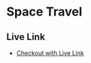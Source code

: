 # Space Travel

## Live Link
- [Checkout with Live Link](https://leuel-a.github.io/space-travel.leuel.io/)
